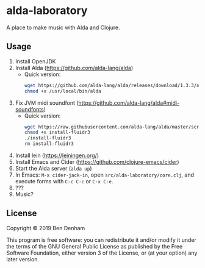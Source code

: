 # alda-laboratory

A place to make music with Alda and Clojure.

## Usage

1. Install OpenJDK
2. Install Alda (https://github.com/alda-lang/alda)
   * Quick version:
     ```bash
     wget https://github.com/alda-lang/alda/releases/download/1.3.3/alda -P /usr/local/bin
     chmod +x /usr/local/bin/alda
     ```
3. Fix JVM midi soundfont (https://github.com/alda-lang/alda#midi-soundfonts)
   * Quick version:
     ```bash
     wget https://raw.githubusercontent.com/alda-lang/alda/master/scripts/install-fluidr3
     chmod +x install-fluidr3
     ./install-fluidr3
     rm install-fluidr3
     ```
4. Install lein (https://leiningen.org/)
5. Install Emacs and Cider (https://github.com/clojure-emacs/cider)
6. Start the Alda server (`alda up`)
7. In Emacs: `M-x cider-jack-in`, open `src/alda-laboratory/core.clj`,
   and execute forms with `C-c C-c` or `C-x C-e`.
8. ???
9. Music?

## License

Copyright © 2019 Ben Denham

This program is free software: you can redistribute it and/or modify
it under the terms of the GNU General Public License as published by
the Free Software Foundation, either version 3 of the License, or
(at your option) any later version.

